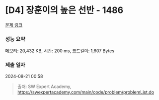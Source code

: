 # [D4] 장훈이의 높은 선반 - 1486 

[문제 링크](https://swexpertacademy.com/main/code/problem/problemDetail.do?contestProbId=AV2b7Yf6ABcBBASw) 

### 성능 요약

메모리: 20,432 KB, 시간: 200 ms, 코드길이: 1,607 Bytes

### 제출 일자

2024-08-21 00:58



> 출처: SW Expert Academy, https://swexpertacademy.com/main/code/problem/problemList.do
